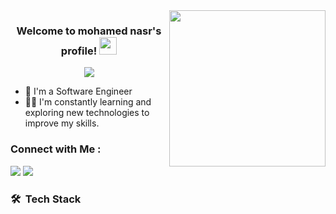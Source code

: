 
<img width="250" align="right" src="https://c.tenor.com/_DOBjnGspYAAAAAM/code-coding.gif">

<h3 align="center">
  Welcome to mohamed nasr's profile!
  <img src="https://media.giphy.com/media/hvRJCLFzcasrR4ia7z/giphy.gif" width="28">
</h3>

<!-- Typing SVG by DenverCoder1 - https://github.com/DenverCoder1/readme-typing-svg -->
<p align="center">
  <a href="https://github.com/DenverCoder1/readme-typing-svg"><img src="https://readme-typing-svg.herokuapp.com/?lines=Full-stack%20web%20developer;Always%20learning%20new%20things&font=Fira%20Code&center=true&width=440&height=45&color=f75c7e&vCenter=true&size=22"></a>
</p> 

- 🏢 I'm a Software Engineer
- 👨‍💻  I'm constantly learning and exploring new technologies to improve my skills.





### Connect with Me :

<a href="https://www.instagram.com/1midonasr0/" target="_blank"><img src="https://img.shields.io/badge/-mohamed%20nasr-0077B5?style=for-the-badge&logo=Linkedin&logoColor=white"/></a>
<a href="https://t.me/Cypher 11" target="_blank"><img src="https://img.shields.io/badge/-mohamed%20nasr-0077B5?style=for-the-badge&logo=Telegram&logoColor=white"/></a>
### 🛠 &nbsp;Tech Stack






